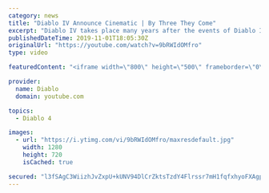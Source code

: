 ```yaml
---
category: news
title: "Diablo IV Announce Cinematic | By Three They Come"
excerpt: "Diablo IV takes place many years after the events of Diablo III, after millions have been slaughtered by the actions of the High Heavens and Burning Hells alike."
publishedDateTime: 2019-11-01T18:05:30Z
originalUrl: "https://youtube.com/watch?v=9bRWIdOMfro"
type: video

featuredContent: "<iframe width=\"800\" height=\"500\" frameborder=\"0\" src=\"https://www.youtube.com/embed/9bRWIdOMfro\" allow=\"accelerometer; autoplay; encrypted-media; gyroscope; picture-in-picture\" allowfullscreen></iframe>"

provider:
  name: Diablo
  domain: youtube.com

topics:
  - Diablo 4

images:
  - url: "https://i.ytimg.com/vi/9bRWIdOMfro/maxresdefault.jpg"
    width: 1280
    height: 720
    isCached: true

secured: "l3fSAgC3WiizhJvZxpU+kUNV94DlCrZktsTzdY4Flrssr7mH1fqfxhyoFXAgpN3pOOwrNudPPEo+ufSJIAx92w8EfLUQTjsVCcQuottjHkr81/6TlTI7GX3Kai6SMowFaLvmA/2KOHSfqgNsk60xWDidQcDWPMxiAjpRW+obyltvg2D7Y7gqxt8oZnmgTkyDrxJxAUq7plp6a/Fy0zokut9z0ny8uVv9IT7/gDTb+j7iHUIZHNFOHVsfQduBHnRAuQULUUi94JAahnkZ8VEe5kyI1szfQKuACGKh2ms1qin3TSOVIgoieMdyqbSA9XE4NUs5oVzvvtaiWlh4iMADfyTSAU/yTNM18DdGIXv9iF8Tk8qm7xWCTN+ehwBRQvigZid1HT/llmtIMu4XrYrEawJUSee6qjcv4MzjLTbqK2DG5UxQ/FRP575oY3TieGqa;Qv2coMf8ucCBKmODRkFuew=="
---
```


